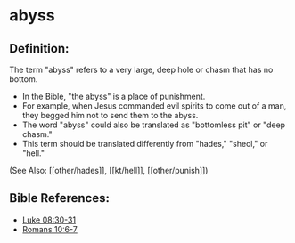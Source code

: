 # abyss #

## Definition: ##

The term "abyss" refers to a very large, deep hole or chasm that has no bottom.

 * In the Bible, "the abyss" is a place of punishment.
 * For example, when Jesus commanded evil spirits to come out of a man, they begged him not to send them to the abyss.
 * The word "abyss" could also be translated as "bottomless pit" or "deep chasm."
 * This term should be translated differently from "hades," "sheol,"  or "hell."

(See Also: [[other/hades]], [[kt/hell]], [[other/punish]])

## Bible References: ##

* [Luke 08:30-31](en/tn/luk/help/08/30)
* [Romans 10:6-7](en/tn/rom/help/10/06)